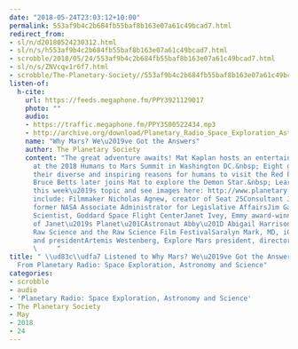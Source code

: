 ```yaml
---
date: "2018-05-24T23:03:12+10:00"
permalink: 553af9b4c2b684fb55baf8b163e07a61c49bcad7.html
redirect_from:
- sl/n/d20180524230312.html
- sl/n/s/h553af9b4c2b684fb55baf8b163e07a61c49bcad7.html
- scrobble/2018/05/24/553af9b4c2b684fb55baf8b163e07a61c49bcad7.html
- sl/n/s/ZNVcqv1r6f7.html
- scrobble/The-Planetary-Society//553af9b4c2b684fb55baf8b163e07a61c49bcad7.html
listen-of:
  h-cite:
    url: https://feeds.megaphone.fm/PPY3921129017
    photo: ""
    audio:
    - https://traffic.megaphone.fm/PPY3500522434.mp3
    - http://archive.org/download/Planetary_Radio_Space_Exploration_Astronomy_and_Science-Podcast-by-The_Planetary_Society/Why_Mars_Weve_Got_the_Answers.mp3
    name: "Why Mars? We\u2019ve Got the Answers"
    author: The Planetary Society
    content: "The great adventure awaits! Mat Kaplan hosts an entertaining panel discussion
      at the 2018 Humans to Mars Summit in Washington DC.&nbsp; Eight guests provide
      their diverse and inspiring reasons for humans to visit the Red Planet.&nbsp;
      Bruce Betts later joins Mat to explore the Demon Star.&nbsp; Learn more about
      this week\u2019s topic and see images here: http://www.planetary.org/multimedia/planetary-radio/show/2018/0516-h2m-why-mars-panel.htmlGuests
      include: Filmmaker Nicholas Agnew, creator of Seat 25Consultant Jeff Bingham,
      former NASA Associate Administrator for Legislative AffairsJim Garvin, Chief
      Scientist, Goddard Space Flight CenterJanet Ivey, Emmy award-winning creator
      of Janet\u2019s Planet\u201CAstronaut Abby\u201D Abigail HarrisonKeri Kukral,
      Raw Science and the Raw Science Film FestivalSaralyn Mark, MD, iGiant founder
      and presidentArtemis Westenberg, Explore Mars president, director and co-founder\n
      \     "
title: " \\ud83c\\udfa7 Listened to Why Mars? We\u2019ve Got the Answers by @exploreplanets
  From Planetary Radio: Space Exploration, Astronomy and Science"
categories:
- scrobble
- audio
- 'Planetary Radio: Space Exploration, Astronomy and Science'
- The Planetary Society
- May
- 2018
- 24
---
```

